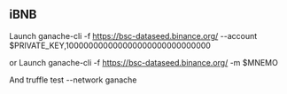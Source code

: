 ## iBNB


Launch ganache-cli -f https://bsc-dataseed.binance.org/ --account $PRIVATE_KEY,100000000000000000000000000000

or Launch ganache-cli -f https://bsc-dataseed.binance.org/ -m $MNEMO

And truffle test --network ganache
